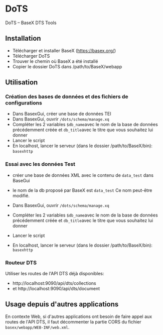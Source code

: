# DoTS

DoTS – BaseX DTS Tools

## Installation

- Télécharger et installer BaseX (https://basex.org/)
- Télécharger DoTS
- Trouver le chemin où BaseX a été installé
- Copier le dossier DoTS dans /path/to/BaseX/webapp

## Utilisation

### Création des bases de données et des fichiers de configurations

- Dans BasexGui, créer une base de données TEI
- Dans BasexGui, ouvrir `/dots/schema/manage.xq`
- Compléter les 2 variables `$db_name`avec le nom de la base de données précédemment créée et `db_title`avec le titre que vous souhaitez lui donner
- Lancer le script
- En localhost, lancer le serveur (dans le dossier /path/to/BaseX/bin): `basexhttp`



### Essai avec les données Test

- créer une base de données XML avec le contenu de `data_test` dans BaseGui

- le nom de la db proposé par BaseX est `data_test` Ce nom peut-être modifié.

- Dans BasexGui, ouvrir `/dots/schema/manage.xq`

- Compléter les 2 variables `$db_name`avec le nom de la base de données précédemment créée et `db_title`avec le titre que vous souhaitez lui donner

- Lancer le script

- En localhost, lancer le serveur (dans le dossier /path/to/BaseX/bin): `basexhttp` 



### Routeur DTS

Utiliser les routes de l'API DTS déjà disponibles:

- http://localhost:9090/api/dts/collections
- et http://localhost:9090/api/dts/document

## Usage depuis d'autres applications

En contexte Web, si d'autres applications ont besoin de faire appel aux routes de l'API DTS, il faut décommenter la partie CORS du fichier `basex/webapp/WEB-INF/web.xml`.
